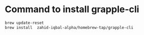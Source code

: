 # Command to install grapple-cli

```bash
brew update-reset
brew install  zahid-iqbal-alpha/homebrew-tap/grapple-cli
